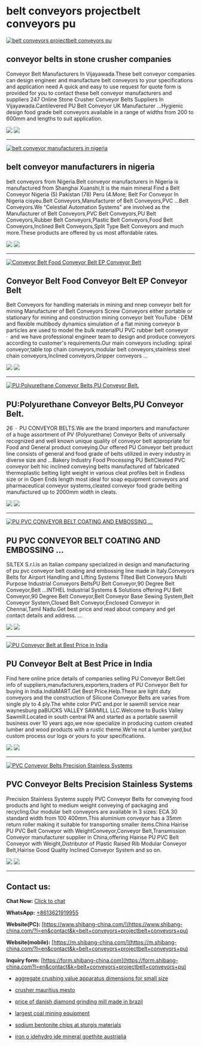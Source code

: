 # belt conveyors projectbelt conveyors pu

<a href="https://swt.shibang-china.com/?l=en&img&k=belt+conveyors+projectbelt+conveyors+pu" target="_blank">![belt conveyors projectbelt conveyors pu](http://static.shibang-china.com/all-800x300/510.jpg)</a>

## conveyor belts in stone crusher companies
Conveyor Belt Manufacturers In Vijayawada.These belt conveyor companies can design engineer and manufacture belt conveyors to your specifications and application need A quick and easy to use request for quote form is provided for you to contact these belt conveyor manufacturers and suppliers 247 Online Stone Crusher Conveyor Belts Suppliers In Vijayawada.Cantilevered PU Belt Conveyor UK Manufacturer …Hygienic design food grade belt conveyors available in a range of widths from 200 to 600mm and lengths to suit application.


<a href="https://whatsapp.shibangsoft.com/WhatsApp.php" target="_blank" title="WhatsApp">![](http://static.shibang-china.com/icon/whatsapp.png)</a> <a href="https://swt.shibang-china.com/?l=en&icon&k=belt+conveyors+projectbelt+conveyors+pu" target="_blank">![](http://static.shibang-china.com/icon/chat-en.png)</a>

---

<a href="https://swt.shibang-china.com/?l=en&img&k=belt+conveyors+projectbelt+conveyors+pu" target="_blank">![belt conveyor manufacturers in nigeria](http://static.shibang-china.com/all-800x300/557.jpg)</a>

## belt conveyor manufacturers in nigeria
belt conveyors from Nigeria.Belt conveyor manufacturers in Nigeria is manufactured from Shanghai Xuanshi,It is the main mineral Find a Belt Conveyor Nigeria (5) Pakistan (78) Peru (4.More; Belt For Conveyor In Nigeria cisyeu.Belt Conveyors,Manufacturer of Belt Conveyors,PVC …Belt Conveyors.We “Celestial Automation Systems” are involved as the Manufacturer of Belt Conveyors,PVC Belt Conveyors,PU Belt Conveyors,Rubber Belt Conveyors,Plastic Belt Conveyors,Food Belt Conveyors,Inclined Belt Conveyors,Split Type Belt Conveyors and much more.These products are offered by us most affordable rates.


<a href="https://whatsapp.shibangsoft.com/WhatsApp.php" target="_blank" title="WhatsApp">![](http://static.shibang-china.com/icon/whatsapp.png)</a> <a href="https://swt.shibang-china.com/?l=en&icon&k=belt+conveyors+projectbelt+conveyors+pu" target="_blank">![](http://static.shibang-china.com/icon/chat-en.png)</a>

---

<a href="https://swt.shibang-china.com/?l=en&img&k=belt+conveyors+projectbelt+conveyors+pu" target="_blank">![Conveyor Belt Food Conveyor Belt EP Conveyor Belt](http://static.shibang-china.com/all-800x300/39.jpg)</a>

## Conveyor Belt Food Conveyor Belt EP Conveyor Belt
Belt Conveyors for handling materials in mining and nnep conveyor belt for mining Manufacturer of Belt Conveyors Screw Conveyors either portable or stationary for mining and construction mining conveyor belt YouTube &#183; DEM and flexible multibody dynamics simulation of a flat mining conveyor b particles are used to model the bulk materialPU PVC rubber belt conveyor&ensp;&#0183;&ensp;and we have professional engineer team to design and produce conveyors according to customer's requirements.Our main conveyors including: spiral conveyor,table top chain conveyors,modular belt conveyors,stainless steel chain conveyors,Inclined conveyors,Gripper conveyors …


<a href="https://whatsapp.shibangsoft.com/WhatsApp.php" target="_blank" title="WhatsApp">![](http://static.shibang-china.com/icon/whatsapp.png)</a> <a href="https://swt.shibang-china.com/?l=en&icon&k=belt+conveyors+projectbelt+conveyors+pu" target="_blank">![](http://static.shibang-china.com/icon/chat-en.png)</a>

---

<a href="https://swt.shibang-china.com/?l=en&img&k=belt+conveyors+projectbelt+conveyors+pu" target="_blank">![PU:Polyurethane Conveyor Belts,PU Conveyor Belt.](http://static.shibang-china.com/all-800x300/954.jpg)</a>

## PU:Polyurethane Conveyor Belts,PU Conveyor Belt.
26&ensp;&#0183;&ensp;PU CONVEYOR BELTS.We are the brand importers and manufacturer of a huge assortment of PV (Polyurethane) Conveyor Belts of universally recognized and well known unique quality of conveyor belt appropriate for Food and General product conveying.Our offered PU Conveyor belt product line consists of general and food grade of belts utilized in every industry in diverse size and …Bakery Industry Food Processing PU BeltCleated PVC conveyor belt hic inclined conveying belts manufactured of fabricated thermoplastic belting light weight in various cleat profiles belt in Endless size or in Open Ends length most ideal for soap equipment conveyors and pharmaceutical conveyor systems,cleated conveyor food grade belting manufactured up to 2000mm width in cleats.


<a href="https://whatsapp.shibangsoft.com/WhatsApp.php" target="_blank" title="WhatsApp">![](http://static.shibang-china.com/icon/whatsapp.png)</a> <a href="https://swt.shibang-china.com/?l=en&icon&k=belt+conveyors+projectbelt+conveyors+pu" target="_blank">![](http://static.shibang-china.com/icon/chat-en.png)</a>

---

<a href="https://swt.shibang-china.com/?l=en&img&k=belt+conveyors+projectbelt+conveyors+pu" target="_blank">![PU PVC CONVEYOR BELT COATING AND EMBOSSING …](http://static.shibang-china.com/all-800x300/783.jpg)</a>

## PU PVC CONVEYOR BELT COATING AND EMBOSSING …
SILTEX S.r.l.is an Italian company specialized in design and manufacturing of pu pvc conveyor belt coating and embossing line made in Italy.Conveyors Belts for Airport Handling and Lifting Systems Tilted Belt Conveyors Multi Purpose Industrial Conveyors BeltsPU Belt Conveyor,90 Degree Belt Conveyor,Belt …INTHEL Industrial Systems &amp; Solutions offering PU Belt Conveyor,90 Degree Belt Conveyor,Belt Conveyor Base Sewing System,Belt Conveyor System,Closed Belt Conveyor,Enclosed Conveyor in Chennai,Tamil Nadu.Get best price and read about company and get contact details and address. …


<a href="https://whatsapp.shibangsoft.com/WhatsApp.php" target="_blank" title="WhatsApp">![](http://static.shibang-china.com/icon/whatsapp.png)</a> <a href="https://swt.shibang-china.com/?l=en&icon&k=belt+conveyors+projectbelt+conveyors+pu" target="_blank">![](http://static.shibang-china.com/icon/chat-en.png)</a>

---

<a href="https://swt.shibang-china.com/?l=en&img&k=belt+conveyors+projectbelt+conveyors+pu" target="_blank">![PU Conveyor Belt at Best Price in India](http://static.shibang-china.com/all-800x300/1222.jpg)</a>

## PU Conveyor Belt at Best Price in India
Find here online price details of companies selling PU Conveyor Belt.Get info of suppliers,manufacturers,exporters,traders of PU Conveyor Belt for buying in India.IndiaMART.Get Best Price.Help.These are light duty conveyors and the construction of Silicone Conveyor Belts are varies from single ply to 4 ply.The white color PVC and.por le sawmill service near waynesburg paBUCKS VALLEY SAWMILL LLC.Welcome to Bucks Valley Sawmill.Located in south central PA and started as a portable sawmill business over 10 years ago,we now specialize in producing custom created lumber and wood products with a rustic theme.We're not a lumber yard,but custom process our logs or yours to your specifications.


<a href="https://whatsapp.shibangsoft.com/WhatsApp.php" target="_blank" title="WhatsApp">![](http://static.shibang-china.com/icon/whatsapp.png)</a> <a href="https://swt.shibang-china.com/?l=en&icon&k=belt+conveyors+projectbelt+conveyors+pu" target="_blank">![](http://static.shibang-china.com/icon/chat-en.png)</a>

---

<a href="https://swt.shibang-china.com/?l=en&img&k=belt+conveyors+projectbelt+conveyors+pu" target="_blank">![PVC Conveyor Belts Precision Stainless Systems](http://static.shibang-china.com/all-800x300/905.jpg)</a>

## PVC Conveyor Belts Precision Stainless Systems
Precision Stainless Systems supply PVC Conveyor Belts for conveying food products and light to medium weight conveying of packaging and recycling.Our modular belt conveyors are available in 3 sizes: ECA 30 standard width from 100 400mm.This aluminium conveyor has a 35mm return roller making it suitable for transporting smaller items.China Hairise PU PVC Belt Conveyor with WeightConveyor,Conveyor Belt,Transmission Conveyor manufacturer supplier in China,offering Hairise PU PVC Belt Conveyor with Weight,Distributor of Plastic Raised Rib Modular Conveyor Belt,Hairise Good Quality Inclined Conveyor System and so on.


<a href="https://whatsapp.shibangsoft.com/WhatsApp.php" target="_blank" title="WhatsApp">![](http://static.shibang-china.com/icon/whatsapp.png)</a> <a href="https://swt.shibang-china.com/?l=en&icon&k=belt+conveyors+projectbelt+conveyors+pu" target="_blank">![](http://static.shibang-china.com/icon/chat-en.png)</a>

---
## Contact us:

**Chat Now:** [Click to chat](https://swt.shibang-china.com?l=en&contact&k=belt+conveyors+projectbelt+conveyors+pu)

**WhatsApp:**  [+8613621919955](https://whatsapp.shibangsoft.com/WhatsApp.php)

**Website(PC):** [https://www.shibang-china.com/](https://www.shibang-china.com/?l=en&contact&k=belt+conveyors+projectbelt+conveyors+pu)

**Website(mobile):** [https://m.shibang-china.com/](https://m.shibang-china.com/?l=en&contact&k=belt+conveyors+projectbelt+conveyors+pu)

**Inquiry form:** [https://form.shibang-china.com](https://form.shibang-china.com?l=en&contact&k=belt+conveyors+projectbelt+conveyors+pu)

* [aggregate crushing value apparatus dimensions for small size](../128/aggregate%20crushing%20value%20apparatus%20dimensions%20for%20small%20size.md)

* [crusher mauritius mesto](../139/crusher%20mauritius%20mesto.md)

* [price of danish diamond grinding mill made in brazil](../138/price%20of%20danish%20diamond%20grinding%20mill%20made%20in%20brazil.md)

* [largest coal mining equipment](../134/largest%20coal%20mining%20equipment.md)

* [sodium bentonite chips at sturgis materials](../136/sodium%20bentonite%20chips%20at%20sturgis%20materials.md)

* [iron o idehydro ide mineral goethite austrialia](../133/iron%20o%20idehydro%20ide%20mineral%20goethite%20austrialia.md)